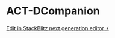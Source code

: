 # ACT-DCompanion

[Edit in StackBlitz next generation editor ⚡️](https://stackblitz.com/~/github.com/shaiss/ACT-DCompanion)